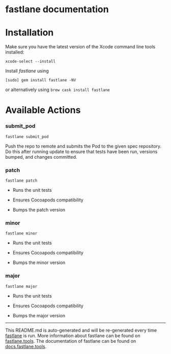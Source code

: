 fastlane documentation
================
# Installation

Make sure you have the latest version of the Xcode command line tools installed:

```
xcode-select --install
```

Install _fastlane_ using
```
[sudo] gem install fastlane -NV
```
or alternatively using `brew cask install fastlane`

# Available Actions
### submit_pod
```
fastlane submit_pod
```
Push the repo to remote and submits the Pod to the given spec repository. Do this after running update to ensure that tests have been run, versions bumped, and changes committed.
### patch
```
fastlane patch
```
- Runs the unit tests

- Ensures Cocoapods compatibility

- Bumps the patch version
### minor
```
fastlane minor
```
- Runs the unit tests

- Ensures Cocoapods compatibility

- Bumps the minor version
### major
```
fastlane major
```
- Runs the unit tests

- Ensures Cocoapods compatibility

- Bumps the major version

----

This README.md is auto-generated and will be re-generated every time [fastlane](https://fastlane.tools) is run.
More information about fastlane can be found on [fastlane.tools](https://fastlane.tools).
The documentation of fastlane can be found on [docs.fastlane.tools](https://docs.fastlane.tools).

